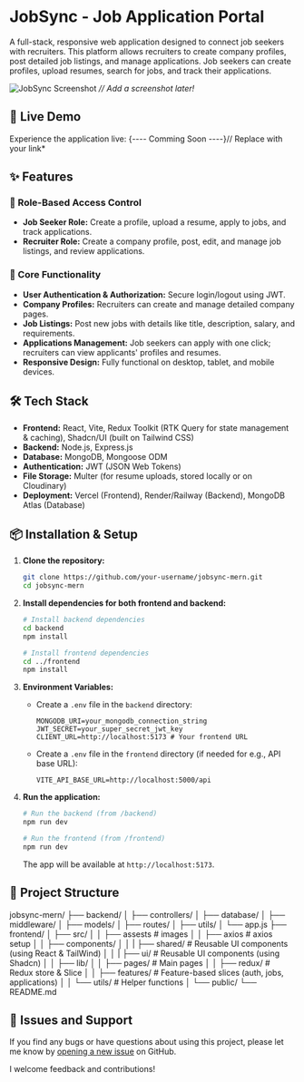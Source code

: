 # JobSync - Job Application Portal

A full-stack, responsive web application designed to connect job seekers with recruiters. This platform allows recruiters to create company profiles, post detailed job listings, and manage applications. Job seekers can create profiles, upload resumes, search for jobs, and track their applications.

![JobSync Screenshot](link-to-a-screenshot-or-gif-here) *// Add a screenshot later!*

## 🚀 Live Demo

Experience the application live: {---- Comming Soon ----}// Replace with your link*

## ✨ Features

### 👥 Role-Based Access Control
- **Job Seeker Role:** Create a profile, upload a resume, apply to jobs, and track applications.
- **Recruiter Role:** Create a company profile, post, edit, and manage job listings, and review applications.

### 💼 Core Functionality
- **User Authentication & Authorization:** Secure login/logout using JWT.
- **Company Profiles:** Recruiters can create and manage detailed company pages.
- **Job Listings:** Post new jobs with details like title, description, salary, and requirements.
- **Applications Management:** Job seekers can apply with one click; recruiters can view applicants' profiles and resumes.
- **Responsive Design:** Fully functional on desktop, tablet, and mobile devices.

## 🛠️ Tech Stack

- **Frontend:** React, Vite, Redux Toolkit (RTK Query for state management & caching), Shadcn/UI (built on Tailwind CSS)
- **Backend:** Node.js, Express.js
- **Database:** MongoDB, Mongoose ODM
- **Authentication:** JWT (JSON Web Tokens)
- **File Storage:** Multer (for resume uploads, stored locally or on Cloudinary)
- **Deployment:** Vercel (Frontend), Render/Railway (Backend), MongoDB Atlas (Database)

## 📦 Installation & Setup

1.  **Clone the repository:**
    ```bash
    git clone https://github.com/your-username/jobsync-mern.git
    cd jobsync-mern
    ```

2.  **Install dependencies for both frontend and backend:**
    ```bash
    # Install backend dependencies
    cd backend
    npm install

    # Install frontend dependencies
    cd ../frontend
    npm install
    ```

3.  **Environment Variables:**
    - Create a `.env` file in the `backend` directory:
      ```env
      MONGODB_URI=your_mongodb_connection_string
      JWT_SECRET=your_super_secret_jwt_key
      CLIENT_URL=http://localhost:5173 # Your frontend URL
      ```
    - Create a `.env` file in the `frontend` directory (if needed for e.g., API base URL):
      ```env
      VITE_API_BASE_URL=http://localhost:5000/api
      ```

4.  **Run the application:**
    ```bash
    # Run the backend (from /backend)
    npm run dev

    # Run the frontend (from /frontend)
    npm run dev
    ```
    The app will be available at `http://localhost:5173`.

## 📁 Project Structure

jobsync-mern/
├── backend/
│ ├── controllers/
│ ├── database/
│ ├── middleware/
│ ├── models/
│ ├── routes/
│ ├── utils/
│ └── app.js
├── frontend/
│ ├── src/
│ │ ├── assests # images 
│ │ ├── axios # axios setup 
│ │ ├── components/ 
│ │ | ├── shared/ # Reusable UI components (using React & TailWind)
│ │ | ├── ui/ # Reusable UI components (using Shadcn)
│ │ ├── lib/ 
│ │ ├── pages/ # Main pages
│ │ ├── redux/ # Redux store & Slice
│ │ ├── features/ # Feature-based slices (auth, jobs, applications)
│ │ └── utils/ # Helper functions
│ └── public/
└── README.md






## 🐛 Issues and Support

If you find any bugs or have questions about using this project, please let me know by [opening a new issue]([https://github.com/hey-Zayn/Job-Application-MERN](https://github.com/hey-Zayn/Job-Application-MERN)/issues) on GitHub.

I welcome feedback and contributions!
